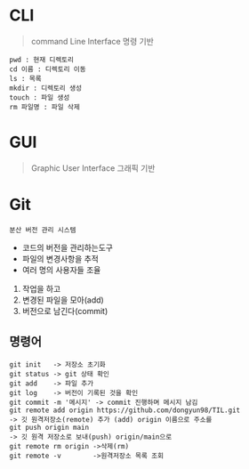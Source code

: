 # **CLI**  
> command Line Interface 명령 기반
```
pwd : 현재 디렉토리
cd 이름 : 디렉토리 이동
ls : 목록
mkdir : 디렉토리 생성
touch : 파일 생성
rm 파일명 : 파일 삭제
```

# GUI
> Graphic User Interface 그래픽 기반

# Git
`분산 버전 관리 시스템`

- 코드의 버전을 관리하는도구
- 파일의 변경사항을 추적
- 여러 명의 사용자들 조율 
1. 작업을 하고
2. 변경된 파일을 모아(add)
3. 버전으로 남긴다(commit)

## 명령어
```
git init   -> 저장소 초기화
git status -> git 상태 확인
git add    -> 파일 추가
git log    -> 버전이 기록된 것을 확인
git commit -m '메시지' -> commit 진행하며 메시지 남김
git remote add origin https://github.com/dongyun98/TIL.git
-> 깃 원격저장소(remote) 추가 (add) origin 이름으로 주소를
git push origin main
-> 깃 원격 저장소로 보내(push) origin/main으로
git remote rm origin ->삭제(rm)
git remote -v        ->원격저장소 목록 조회
```
